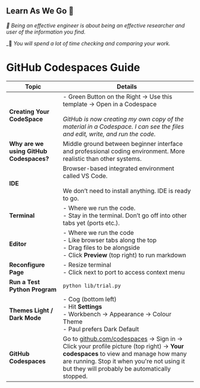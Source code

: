## Learn As We Go 👣 

_👣  Being an effective engineer is about being an effective researcher and user of the information you find._

_👣 _You will spend a lot of time checking and comparing your work._

# GitHub Codespaces Guide

| **Topic** | **Details** |
|-----------|-------------|
| **Creating Your CodeSpace** | - Green Button on the Right → Use this template → Open in a Codespace <br><br> _GitHub is now creating my own copy of the material in a Codespace. I can see the files and edit, write, and run the code._ |
| **Why are we using GitHub Codespaces?** | Middle ground between beginner interface and professional coding environment. More realistic than other systems. |
| **IDE** | Browser-based integrated environment called VS Code. <br><br> We don’t need to install anything. IDE is ready to go. |
| **Terminal** | - Where we run the code. <br>- Stay in the terminal. Don’t go off into other tabs yet (ports etc.). |
| **Editor** | - Where we run the code <br>- Like browser tabs along the top <br>- Drag files to be alongside <br>- Click **Preview** (top right) to run markdown |
| **Reconfigure Page** | - Resize terminal <br>- Click next to port to access context menu |
| **Run a Test Python Program** | `python lib/trial.py` |
| **Themes Light / Dark Mode** | - Cog (bottom left) <br>- Hit **Settings** <br>- Workbench → Appearance → Colour Theme <br>- Paul prefers Dark Default |
| **GitHub Codespaces**| Go to [github.com/codespaces](https://github.com/codespaces) → Sign in → Click your profile picture (top right) → **Your codespaces** to view and manage how many are running. Stop it when you're not using it but they will probably be automatically stopped. |





